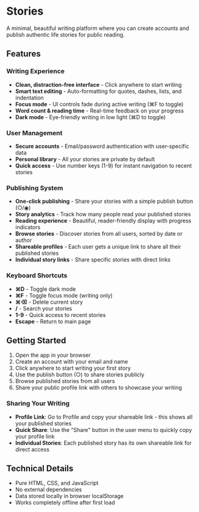 # Stories

A minimal, beautiful writing platform where you can create accounts and publish authentic life stories for public reading.

## Features

### Writing Experience
- **Clean, distraction-free interface** - Click anywhere to start writing
- **Smart text editing** - Auto-formatting for quotes, dashes, lists, and indentation
- **Focus mode** - UI controls fade during active writing (⌘F to toggle)
- **Word count & reading time** - Real-time feedback on your progress
- **Dark mode** - Eye-friendly writing in low light (⌘D to toggle)

### User Management
- **Secure accounts** - Email/password authentication with user-specific data
- **Personal library** - All your stories are private by default
- **Quick access** - Use number keys (1-9) for instant navigation to recent stories

### Publishing System
- **One-click publishing** - Share your stories with a simple publish button (○/◉)
- **Story analytics** - Track how many people read your published stories
- **Reading experience** - Beautiful, reader-friendly display with progress indicators
- **Browse stories** - Discover stories from all users, sorted by date or author
- **Shareable profiles** - Each user gets a unique link to share all their published stories
- **Individual story links** - Share specific stories with direct links

### Keyboard Shortcuts
- **⌘D** - Toggle dark mode
- **⌘F** - Toggle focus mode (writing only)
- **⌘⌫** - Delete current story
- **/** - Search your stories
- **1-9** - Quick access to recent stories
- **Escape** - Return to main page

## Getting Started

1. Open the app in your browser
2. Create an account with your email and name
3. Click anywhere to start writing your first story
4. Use the publish button (○) to share stories publicly
5. Browse published stories from all users
6. Share your public profile link with others to showcase your writing

### Sharing Your Writing

- **Profile Link**: Go to Profile and copy your shareable link - this shows all your published stories
- **Quick Share**: Use the "Share" button in the user menu to quickly copy your profile link
- **Individual Stories**: Each published story has its own shareable link for direct access

## Technical Details

- Pure HTML, CSS, and JavaScript
- No external dependencies
- Data stored locally in browser localStorage
- Works completely offline after first load 